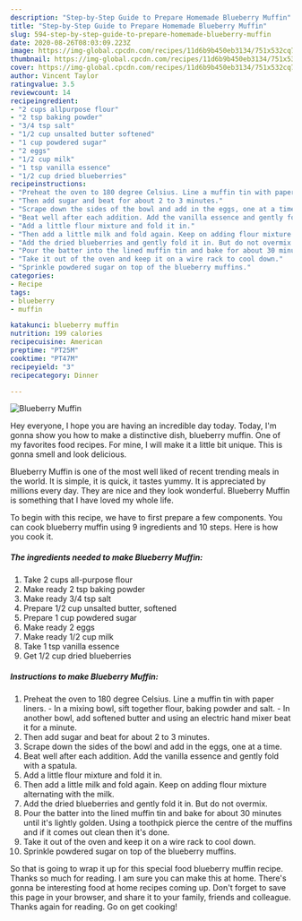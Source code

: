 ```yaml
---
description: "Step-by-Step Guide to Prepare Homemade Blueberry Muffin"
title: "Step-by-Step Guide to Prepare Homemade Blueberry Muffin"
slug: 594-step-by-step-guide-to-prepare-homemade-blueberry-muffin
date: 2020-08-26T08:03:09.223Z
image: https://img-global.cpcdn.com/recipes/11d6b9b450eb3134/751x532cq70/blueberry-muffin-recipe-main-photo.jpg
thumbnail: https://img-global.cpcdn.com/recipes/11d6b9b450eb3134/751x532cq70/blueberry-muffin-recipe-main-photo.jpg
cover: https://img-global.cpcdn.com/recipes/11d6b9b450eb3134/751x532cq70/blueberry-muffin-recipe-main-photo.jpg
author: Vincent Taylor
ratingvalue: 3.5
reviewcount: 14
recipeingredient:
- "2 cups allpurpose flour"
- "2 tsp baking powder"
- "3/4 tsp salt"
- "1/2 cup unsalted butter softened"
- "1 cup powdered sugar"
- "2 eggs"
- "1/2 cup milk"
- "1 tsp vanilla essence"
- "1/2 cup dried blueberries"
recipeinstructions:
- "Preheat the oven to 180 degree Celsius. Line a muffin tin with paper liners. In a mixing bowl, sift together flour, baking powder and salt. In another bowl, add softened butter and using an electric hand mixer beat it for a minute."
- "Then add sugar and beat for about 2 to 3 minutes."
- "Scrape down the sides of the bowl and add in the eggs, one at a time."
- "Beat well after each addition. Add the vanilla essence and gently fold with a spatula."
- "Add a little flour mixture and fold it in."
- "Then add a little milk and fold again. Keep on adding flour mixture alternating with the milk."
- "Add the dried blueberries and gently fold it in. But do not overmix."
- "Pour the batter into the lined muffin tin and bake for about 30 minutes until it&#39;s lightly golden. Using a toothpick pierce the centre of the muffins and if it comes out clean then it&#39;s done."
- "Take it out of the oven and keep it on a wire rack to cool down."
- "Sprinkle powdered sugar on top of the blueberry muffins."
categories:
- Recipe
tags:
- blueberry
- muffin

katakunci: blueberry muffin 
nutrition: 199 calories
recipecuisine: American
preptime: "PT25M"
cooktime: "PT47M"
recipeyield: "3"
recipecategory: Dinner

---
```



![Blueberry Muffin](https://img-global.cpcdn.com/recipes/11d6b9b450eb3134/751x532cq70/blueberry-muffin-recipe-main-photo.jpg)

Hey everyone, I hope you are having an incredible day today. Today, I'm gonna show you how to make a distinctive dish, blueberry muffin. One of my favorites food recipes. For mine, I will make it a little bit unique. This is gonna smell and look delicious.



Blueberry Muffin is one of the most well liked of recent trending meals in the world. It is simple, it is quick, it tastes yummy. It is appreciated by millions every day. They are nice and they look wonderful. Blueberry Muffin is something that I have loved my whole life.


To begin with this recipe, we have to first prepare a few components. You can cook blueberry muffin using 9 ingredients and 10 steps. Here is how you cook it.

<!--inarticleads1-->

##### The ingredients needed to make Blueberry Muffin:

1. Take 2 cups all-purpose flour
1. Make ready 2 tsp baking powder
1. Make ready 3/4 tsp salt
1. Prepare 1/2 cup unsalted butter, softened
1. Prepare 1 cup powdered sugar
1. Make ready 2 eggs
1. Make ready 1/2 cup milk
1. Take 1 tsp vanilla essence
1. Get 1/2 cup dried blueberries




<!--inarticleads2-->

##### Instructions to make Blueberry Muffin:

1. Preheat the oven to 180 degree Celsius. Line a muffin tin with paper liners. - In a mixing bowl, sift together flour, baking powder and salt. - In another bowl, add softened butter and using an electric hand mixer beat it for a minute.
1. Then add sugar and beat for about 2 to 3 minutes.
1. Scrape down the sides of the bowl and add in the eggs, one at a time.
1. Beat well after each addition. Add the vanilla essence and gently fold with a spatula.
1. Add a little flour mixture and fold it in.
1. Then add a little milk and fold again. Keep on adding flour mixture alternating with the milk.
1. Add the dried blueberries and gently fold it in. But do not overmix.
1. Pour the batter into the lined muffin tin and bake for about 30 minutes until it&#39;s lightly golden. Using a toothpick pierce the centre of the muffins and if it comes out clean then it&#39;s done.
1. Take it out of the oven and keep it on a wire rack to cool down.
1. Sprinkle powdered sugar on top of the blueberry muffins.




So that is going to wrap it up for this special food blueberry muffin recipe. Thanks so much for reading. I am sure you can make this at home. There's gonna be interesting food at home recipes coming up. Don't forget to save this page in your browser, and share it to your family, friends and colleague. Thanks again for reading. Go on get cooking!
